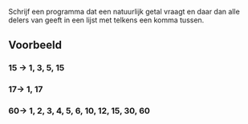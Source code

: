 Schrijf een programma dat een natuurlijk getal vraagt en daar dan alle delers van geeft in een lijst met telkens een komma tussen.
## Voorbeeld
### 15 -> 1, 3, 5, 15
### 17-> 1, 17
### 60-> 1, 2, 3, 4, 5, 6, 10, 12, 15, 30, 60 
